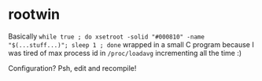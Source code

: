 # rootwin

Basically `while true ; do xsetroot -solid "#000810" -name "$(...stuff...)"; sleep 1 ; done`
wrapped in a small C program because I was tired of max process id in `/proc/loadavg` incrementing
all the time :)

Configuration? Psh, edit and recompile!

